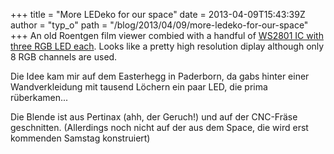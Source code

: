+++
title = "More LEDeko for our space"
date = 2013-04-09T15:43:39Z
author = "typ_o"
path = "/blog/2013/04/09/more-ledeko-for-our-space"
+++
An old Roentgen film viewer combied with a handful of [WS2801 IC with
three RGB LED
each](https://shop.led-studien.de/de/elektronik-bausatze/led-pixel).
Looks like a pretty high resolution diplay although only 8 RGB channels
are used.

Die Idee kam mir auf dem Easterhegg in Paderborn, da gabs hinter einer
Wandverkleidung mit tausend Löchern ein paar LED, die prima
rüberkamen...

Die Blende ist aus Pertinax (ahh, der Geruch\!) und auf der CNC-Fräse
geschnitten. (Allerdings noch nicht auf der aus dem Space, die wird erst
kommenden Samstag konstruiert)
